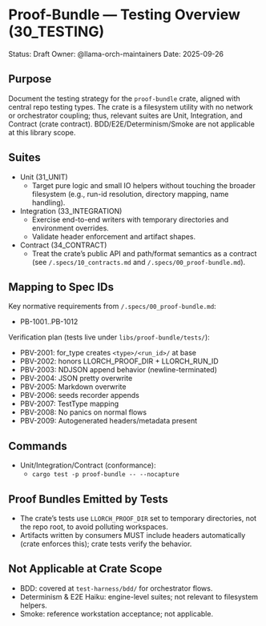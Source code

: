 # Proof-Bundle — Testing Overview (30_TESTING)

Status: Draft
Owner: @llama-orch-maintainers
Date: 2025-09-26

## Purpose
Document the testing strategy for the `proof-bundle` crate, aligned with central repo testing types. The crate is a filesystem utility with no network or orchestrator coupling; thus, relevant suites are Unit, Integration, and Contract (crate contract). BDD/E2E/Determinism/Smoke are not applicable at this library scope.

## Suites

- Unit (31_UNIT)
  - Target pure logic and small IO helpers without touching the broader filesystem (e.g., run-id resolution, directory mapping, name handling).
- Integration (33_INTEGRATION)
  - Exercise end-to-end writers with temporary directories and environment overrides.
  - Validate header enforcement and artifact shapes.
- Contract (34_CONTRACT)
  - Treat the crate’s public API and path/format semantics as a contract (see `/.specs/10_contracts.md` and `/.specs/00_proof-bundle.md`).

## Mapping to Spec IDs

Key normative requirements from `/.specs/00_proof-bundle.md`:
- PB-1001..PB-1012

Verification plan (tests live under `libs/proof-bundle/tests/`):
- PBV-2001: for_type creates `<type>/<run_id>/` at base
- PBV-2002: honors LLORCH_PROOF_DIR + LLORCH_RUN_ID
- PBV-2003: NDJSON append behavior (newline-terminated)
- PBV-2004: JSON pretty overwrite
- PBV-2005: Markdown overwrite
- PBV-2006: seeds recorder appends
- PBV-2007: TestType mapping
- PBV-2008: No panics on normal flows
- PBV-2009: Autogenerated headers/metadata present

## Commands

- Unit/Integration/Contract (conformance):
  - `cargo test -p proof-bundle -- --nocapture`

## Proof Bundles Emitted by Tests

- The crate’s tests use `LLORCH_PROOF_DIR` set to temporary directories, not the repo root, to avoid polluting workspaces.
- Artifacts written by consumers MUST include headers automatically (crate enforces this); crate tests verify the behavior.

## Not Applicable at Crate Scope

- BDD: covered at `test-harness/bdd/` for orchestrator flows.
- Determinism & E2E Haiku: engine-level suites; not relevant to filesystem helpers.
- Smoke: reference workstation acceptance; not applicable.
